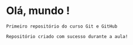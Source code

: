 # Olá, mundo !
    Primeiro repositório do curso Git e GitHub

    Repositório criado com sucesso durante a aula!

    